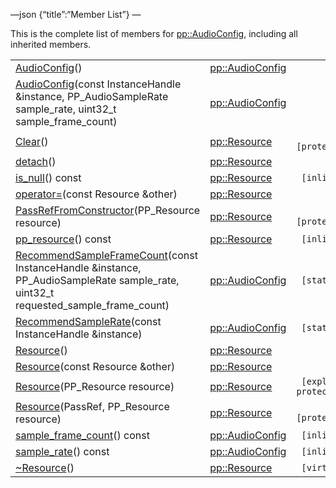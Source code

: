 —json {“title”:“Member List”} —

This is the complete list of members for <a href="/docs/native-client/pepper_beta/cpp/classpp_1_1_audio_config/" class="el">pp::AudioConfig</a>, including all inherited members.

<table><tbody><tr class="odd"><td><a href="/docs/native-client/pepper_beta/cpp/classpp_1_1_audio_config#ad7a5caaa08c531acf7e2975a790db98e" class="el">AudioConfig</a>()</td><td><a href="/docs/native-client/pepper_beta/cpp/classpp_1_1_audio_config/" class="el">pp::AudioConfig</a></td><td></td></tr><tr class="even"><td><a href="/docs/native-client/pepper_beta/cpp/classpp_1_1_audio_config#aa6dcb1ed3086502f03d9e1d73124421a" class="el">AudioConfig</a>(const InstanceHandle &amp;instance, PP_AudioSampleRate sample_rate, uint32_t sample_frame_count)</td><td><a href="/docs/native-client/pepper_beta/cpp/classpp_1_1_audio_config/" class="el">pp::AudioConfig</a></td><td></td></tr><tr class="odd"><td><a href="/docs/native-client/pepper_beta/cpp/classpp_1_1_resource#ad4016f37d3022863ca0188acb26ac9c4" class="el">Clear</a>()</td><td><a href="/docs/native-client/pepper_beta/cpp/classpp_1_1_resource/" class="el">pp::Resource</a></td><td><code> [protected]</code></td></tr><tr class="even"><td><a href="/docs/native-client/pepper_beta/cpp/classpp_1_1_resource#a81b9246381bdddacca3ac25f6ded2bfd" class="el">detach</a>()</td><td><a href="/docs/native-client/pepper_beta/cpp/classpp_1_1_resource/" class="el">pp::Resource</a></td><td></td></tr><tr class="odd"><td><a href="/docs/native-client/pepper_beta/cpp/classpp_1_1_resource#a859068e34cdc2dc0b78754c255323aa9" class="el">is_null</a>() const</td><td><a href="/docs/native-client/pepper_beta/cpp/classpp_1_1_resource/" class="el">pp::Resource</a></td><td><code> [inline]</code></td></tr><tr class="even"><td><a href="/docs/native-client/pepper_beta/cpp/classpp_1_1_resource#aaf808a98bdaa7998d82e19514aa87423" class="el">operator=</a>(const Resource &amp;other)</td><td><a href="/docs/native-client/pepper_beta/cpp/classpp_1_1_resource/" class="el">pp::Resource</a></td><td></td></tr><tr class="odd"><td><a href="/docs/native-client/pepper_beta/cpp/classpp_1_1_resource#a3eda014529127a818df8d5bb5ec2fdf0" class="el">PassRefFromConstructor</a>(PP_Resource resource)</td><td><a href="/docs/native-client/pepper_beta/cpp/classpp_1_1_resource/" class="el">pp::Resource</a></td><td><code> [protected]</code></td></tr><tr class="even"><td><a href="/docs/native-client/pepper_beta/cpp/classpp_1_1_resource#a46a6123de0b007ad3fcb6f666534ccb4" class="el">pp_resource</a>() const</td><td><a href="/docs/native-client/pepper_beta/cpp/classpp_1_1_resource/" class="el">pp::Resource</a></td><td><code> [inline]</code></td></tr><tr class="odd"><td><a href="/docs/native-client/pepper_beta/cpp/classpp_1_1_audio_config#a53611e94bca5d4a5f7acdd3e5285adb9" class="el">RecommendSampleFrameCount</a>(const InstanceHandle &amp;instance, PP_AudioSampleRate sample_rate, uint32_t requested_sample_frame_count)</td><td><a href="/docs/native-client/pepper_beta/cpp/classpp_1_1_audio_config/" class="el">pp::AudioConfig</a></td><td><code> [static]</code></td></tr><tr class="even"><td><a href="/docs/native-client/pepper_beta/cpp/classpp_1_1_audio_config#abf073122a1b9ef65f149fda9be57246f" class="el">RecommendSampleRate</a>(const InstanceHandle &amp;instance)</td><td><a href="/docs/native-client/pepper_beta/cpp/classpp_1_1_audio_config/" class="el">pp::AudioConfig</a></td><td><code> [static]</code></td></tr><tr class="odd"><td><a href="/docs/native-client/pepper_beta/cpp/classpp_1_1_resource#a56679e93a58101c8dce5dc510811a094" class="el">Resource</a>()</td><td><a href="/docs/native-client/pepper_beta/cpp/classpp_1_1_resource/" class="el">pp::Resource</a></td><td></td></tr><tr class="even"><td><a href="/docs/native-client/pepper_beta/cpp/classpp_1_1_resource#ab0f664099ca06367180f220ea7e0b831" class="el">Resource</a>(const Resource &amp;other)</td><td><a href="/docs/native-client/pepper_beta/cpp/classpp_1_1_resource/" class="el">pp::Resource</a></td><td></td></tr><tr class="odd"><td><a href="/docs/native-client/pepper_beta/cpp/classpp_1_1_resource#a555de93fdf4793f7db1183bf71d20580" class="el">Resource</a>(PP_Resource resource)</td><td><a href="/docs/native-client/pepper_beta/cpp/classpp_1_1_resource/" class="el">pp::Resource</a></td><td><code> [explicit, protected]</code></td></tr><tr class="even"><td><a href="/docs/native-client/pepper_beta/cpp/classpp_1_1_resource#a907d3d6b7e292587c8cb9ff30d0a418d" class="el">Resource</a>(PassRef, PP_Resource resource)</td><td><a href="/docs/native-client/pepper_beta/cpp/classpp_1_1_resource/" class="el">pp::Resource</a></td><td><code> [protected]</code></td></tr><tr class="odd"><td><a href="/docs/native-client/pepper_beta/cpp/classpp_1_1_audio_config#ad7cb79f7f92993257643574457ee8d0c" class="el">sample_frame_count</a>() const</td><td><a href="/docs/native-client/pepper_beta/cpp/classpp_1_1_audio_config/" class="el">pp::AudioConfig</a></td><td><code> [inline]</code></td></tr><tr class="even"><td><a href="/docs/native-client/pepper_beta/cpp/classpp_1_1_audio_config#a988b8489ec9335be25605561d0293813" class="el">sample_rate</a>() const</td><td><a href="/docs/native-client/pepper_beta/cpp/classpp_1_1_audio_config/" class="el">pp::AudioConfig</a></td><td><code> [inline]</code></td></tr><tr class="odd"><td><a href="/docs/native-client/pepper_beta/cpp/classpp_1_1_resource#a081165265e2bd8217eaa2be2aeeb3aa3" class="el">~Resource</a>()</td><td><a href="/docs/native-client/pepper_beta/cpp/classpp_1_1_resource/" class="el">pp::Resource</a></td><td><code> [virtual]</code></td></tr></tbody></table>
